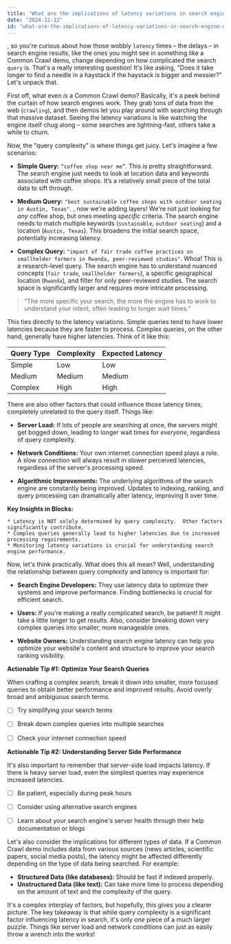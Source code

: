 ```yaml
---
title: "What are the implications of latency variations in search engine queries, such as those in the Common Crawl demo, for different query complexities?"
date: "2024-12-12"
id: "what-are-the-implications-of-latency-variations-in-search-engine-queries-such-as-those-in-the-common-crawl-demo-for-different-query-complexities"
---
```


, so you're curious about how those wobbly `latency` times – the delays – in search engine results, like the ones you might see in something like a Common Crawl demo, change depending on how complicated the search `query` is.  That's a really interesting question! It's like asking, "Does it take longer to find a needle in a haystack if the haystack is bigger and messier?"  Let's unpack that.

First off, what even *is* a Common Crawl demo?  Basically, it's a peek behind the curtain of how search engines work. They grab tons of data from the web (`crawling`), and then demos let you play around with searching through that massive dataset.  Seeing the latency variations is like watching the engine itself chug along – some searches are lightning-fast, others take a while to churn.

Now, the "query complexity" is where things get juicy.  Let's imagine a few scenarios:

* **Simple Query:**  `“coffee shop near me”`.  This is pretty straightforward. The search engine just needs to look at location data and keywords associated with coffee shops.  It’s a relatively small piece of the total data to sift through.

* **Medium Query:** `"best sustainable coffee shops with outdoor seating in Austin, Texas"`.  , now we're adding layers!  We're not just looking for *any* coffee shop, but ones meeting *specific* criteria.  The search engine needs to match multiple keywords (`sustainable`, `outdoor seating`) and a location (`Austin, Texas`).  This broadens the initial search space, potentially increasing latency.

* **Complex Query:** `"impact of fair trade coffee practices on smallholder farmers in Rwanda, peer-reviewed studies"`.  Whoa! This is a research-level query. The search engine has to understand nuanced concepts (`fair trade`, `smallholder farmers`), a specific geographical location (`Rwanda`), and filter for only peer-reviewed studies.  The search space is significantly larger and requires more intricate processing.


> “The more specific your search, the more the engine has to work to understand your intent, often leading to longer wait times.”

This ties directly to the latency variations. Simple queries tend to have lower latencies because they are faster to process.  Complex queries, on the other hand, generally have higher latencies.  Think of it like this:

| Query Type          | Complexity          | Expected Latency |
|----------------------|----------------------|-------------------|
| Simple              | Low                  | Low                |
| Medium               | Medium               | Medium              |
| Complex             | High                 | High               |


There are also other factors that could influence those latency times, completely unrelated to the query itself. Things like:

* **Server Load:**  If lots of people are searching at once, the servers might get bogged down, leading to longer wait times for *everyone*, regardless of query complexity.

* **Network Conditions:**  Your own internet connection speed plays a role.  A slow connection will always result in slower perceived latencies, regardless of the server's processing speed.

* **Algorithmic Improvements:**  The underlying algorithms of the search engine are constantly being improved.  Updates to indexing, ranking, and query processing can dramatically alter latency, improving it over time.


**Key Insights in Blocks:**

```
* Latency is NOT solely determined by query complexity.  Other factors significantly contribute.
* Complex queries generally lead to higher latencies due to increased processing requirements.
* Monitoring latency variations is crucial for understanding search engine performance.
```

Now, let's think practically. What does this all mean?  Well, understanding the relationship between query complexity and latency is important for:

* **Search Engine Developers:** They use latency data to optimize their systems and improve performance.  Finding bottlenecks is crucial for efficient search.

* **Users:**  If you're making a really complicated search, be patient!  It might take a little longer to get results.  Also, consider breaking down very complex queries into smaller, more manageable ones.

* **Website Owners:**  Understanding search engine latency can help you optimize your website's content and structure to improve your search ranking visibility.

**Actionable Tip #1: Optimize Your Search Queries**

When crafting a complex search, break it down into smaller, more focused queries to obtain better performance and improved results. Avoid overly broad and ambiguous search terms.


- [ ] Try simplifying your search terms
- [ ] Break down complex queries into multiple searches
- [ ] Check your internet connection speed


**Actionable Tip #2: Understanding Server Side Performance**

It's also important to remember that server-side load impacts latency. If there is heavy server load, even the simplest queries may experience increased latencies.


- [ ] Be patient, especially during peak hours
- [ ] Consider using alternative search engines
- [ ] Learn about your search engine's server health through their help documentation or blogs


Let's also consider the implications for different types of data.  If a Common Crawl demo includes data from various sources (news articles, scientific papers, social media posts), the latency might be affected differently depending on the type of data being searched.  For example:

* **Structured Data (like databases):**  Should be fast if indexed properly.
* **Unstructured Data (like text):**  Can take more time to process depending on the amount of text and the complexity of the query.

It's a complex interplay of factors, but hopefully, this gives you a clearer picture.  The key takeaway is that while query complexity is a significant factor influencing latency in search, it's only *one* piece of a much larger puzzle.  Things like server load and network conditions can just as easily throw a wrench into the works!
